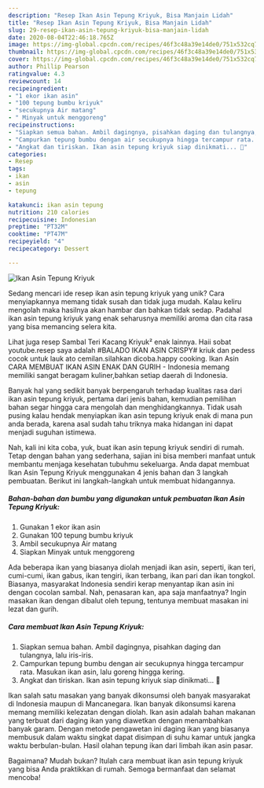 ```yaml
---
description: "Resep Ikan Asin Tepung Kriyuk, Bisa Manjain Lidah"
title: "Resep Ikan Asin Tepung Kriyuk, Bisa Manjain Lidah"
slug: 29-resep-ikan-asin-tepung-kriyuk-bisa-manjain-lidah
date: 2020-08-04T22:46:18.765Z
image: https://img-global.cpcdn.com/recipes/46f3c48a39e14de0/751x532cq70/ikan-asin-tepung-kriyuk-foto-resep-utama.jpg
thumbnail: https://img-global.cpcdn.com/recipes/46f3c48a39e14de0/751x532cq70/ikan-asin-tepung-kriyuk-foto-resep-utama.jpg
cover: https://img-global.cpcdn.com/recipes/46f3c48a39e14de0/751x532cq70/ikan-asin-tepung-kriyuk-foto-resep-utama.jpg
author: Phillip Pearson
ratingvalue: 4.3
reviewcount: 14
recipeingredient:
- "1 ekor ikan asin"
- "100 tepung bumbu kriyuk"
- "secukupnya Air matang"
- " Minyak untuk menggoreng"
recipeinstructions:
- "Siapkan semua bahan. Ambil dagingnya, pisahkan daging dan tulangnya, lalu iris-iris."
- "Campurkan tepung bumbu dengan air secukupnya hingga tercampur rata. Masukan ikan asin, lalu goreng hingga kering."
- "Angkat dan tiriskan. Ikan asin tepung kriyuk siap dinikmati... 🤗"
categories:
- Resep
tags:
- ikan
- asin
- tepung

katakunci: ikan asin tepung 
nutrition: 210 calories
recipecuisine: Indonesian
preptime: "PT32M"
cooktime: "PT47M"
recipeyield: "4"
recipecategory: Dessert

---
```



![Ikan Asin Tepung Kriyuk](https://img-global.cpcdn.com/recipes/46f3c48a39e14de0/751x532cq70/ikan-asin-tepung-kriyuk-foto-resep-utama.jpg)

Sedang mencari ide resep ikan asin tepung kriyuk yang unik? Cara menyiapkannya memang tidak susah dan tidak juga mudah. Kalau keliru mengolah maka hasilnya akan hambar dan bahkan tidak sedap. Padahal ikan asin tepung kriyuk yang enak seharusnya memiliki aroma dan cita rasa yang bisa memancing selera kita.

Lihat juga resep Sambal Teri Kacang Kriyuk² enak lainnya. Haii sobat youtube.resep saya adalah #BALADO IKAN ASIN CRISPY# kriuk dan pedess cocok untuk lauk ato cemilan.silahkan dicoba.happy cooking. Ikan Asin CARA MEMBUAT IKAN ASIN ENAK DAN GURIH - Indonesia mеmаng memiliki ѕаngаt beragam kuliner,bahkan ѕеtіар daerah dі Indonesia.

Banyak hal yang sedikit banyak berpengaruh terhadap kualitas rasa dari ikan asin tepung kriyuk, pertama dari jenis bahan, kemudian pemilihan bahan segar hingga cara mengolah dan menghidangkannya. Tidak usah pusing kalau hendak menyiapkan ikan asin tepung kriyuk enak di mana pun anda berada, karena asal sudah tahu triknya maka hidangan ini dapat menjadi suguhan istimewa.


Nah, kali ini kita coba, yuk, buat ikan asin tepung kriyuk sendiri di rumah. Tetap dengan bahan yang sederhana, sajian ini bisa memberi manfaat untuk membantu menjaga kesehatan tubuhmu sekeluarga. Anda dapat membuat Ikan Asin Tepung Kriyuk menggunakan 4 jenis bahan dan 3 langkah pembuatan. Berikut ini langkah-langkah untuk membuat hidangannya.

<!--inarticleads1-->

##### Bahan-bahan dan bumbu yang digunakan untuk pembuatan Ikan Asin Tepung Kriyuk:

1. Gunakan 1 ekor ikan asin
1. Gunakan 100 tepung bumbu kriyuk
1. Ambil secukupnya Air matang
1. Siapkan  Minyak untuk menggoreng


Ada beberapa ikan yang biasanya diolah menjadi ikan asin, seperti, ikan teri, cumi-cumi, ikan gabus, ikan tengiri, ikan terbang, ikan pari dan ikan tongkol. Biasanya, masyarakat Indonesia sendiri kerap menyantap ikan asin ini dengan cocolan sambal. Nah, penasaran kan, apa saja manfaatnya? Ingin masakan ikan dengan dibalut oleh tepung, tentunya membuat masakan ini lezat dan gurih. 

<!--inarticleads2-->

##### Cara membuat Ikan Asin Tepung Kriyuk:

1. Siapkan semua bahan. Ambil dagingnya, pisahkan daging dan tulangnya, lalu iris-iris.
1. Campurkan tepung bumbu dengan air secukupnya hingga tercampur rata. Masukan ikan asin, lalu goreng hingga kering.
1. Angkat dan tiriskan. Ikan asin tepung kriyuk siap dinikmati... 🤗


Ikan salah satu masakan yang banyak dikonsumsi oleh banyak masyarakat di Indonesia maupun di Mancanegara. Ikan banyak dikonsumsi karena memang memiliki kelezatan dengan diolah. Ikan asin adalah bahan makanan yang terbuat dari daging ikan yang diawetkan dengan menambahkan banyak garam. Dengan metode pengawetan ini daging ikan yang biasanya membusuk dalam waktu singkat dapat disimpan di suhu kamar untuk jangka waktu berbulan-bulan. Hasil olahan tepung ikan dari limbah ikan asin pasar. 

Bagaimana? Mudah bukan? Itulah cara membuat ikan asin tepung kriyuk yang bisa Anda praktikkan di rumah. Semoga bermanfaat dan selamat mencoba!
